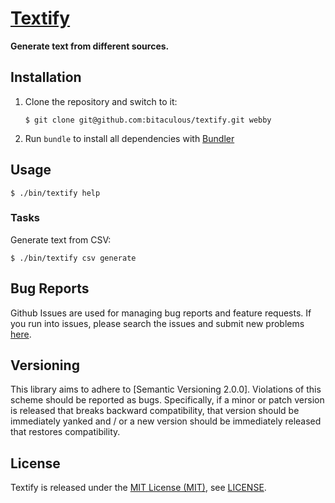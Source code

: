 [Textify]
=========

**Generate text from different sources.**

Installation
------------

1. Clone the repository and switch to it:

    ```
    $ git clone git@github.com:bitaculous/textify.git webby
    ```

2. Run `bundle` to install all dependencies with [Bundler]

Usage
-----

```
$ ./bin/textify help
```

### Tasks

Generate text from CSV:

```
$ ./bin/textify csv generate
```

Bug Reports
-----------

Github Issues are used for managing bug reports and feature requests. If you run into issues, please search the issues
and submit new problems [here].

Versioning
----------

This library aims to adhere to [Semantic Versioning 2.0.0]. Violations of this scheme should be reported as bugs.
Specifically, if a minor or patch version is released that breaks backward compatibility, that version should be
immediately yanked and / or a new version should be immediately released that restores compatibility.

License
-------

Textify is released under the [MIT License (MIT)], see [LICENSE].

[Bitaculous]: https://bitaculous.com "It's all about the bits, baby!"
[Bundler]: http://bundler.io "The best way to manage a Ruby application's gems"
[here]: https://github.com/bitaculous/textify/issues "Github Issues"
[LICENSE]: https://raw.githubusercontent.com/bitaculous/textify/master/LICENSE "License"
[MIT License (MIT)]: http://opensource.org/licenses/MIT "The MIT License (MIT)"
[Textify]: https://bitaculous.github.io/textify/ "Generate text from different sources."
[Travis CI]: https://travis-ci.org/bitaculous/textify "Textify at Travis CI"
[Travis CI Status]: https://img.shields.io/travis/bitaculous/textify.svg?style=flat "Travis CI Status"